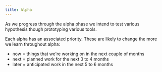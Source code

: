 ```yaml
---
title: Alpha
---
```


As we progress through the alpha phase we intend to test various hypothesis though prototyping various tools.

Each alpha has an associated priority. These are likely to change the more we learn throughout alpha:

* now = things that we're working on in the next couple of months
* next = planned work for the next 3 to 4 months
* later = anticipated work in the next 5 to 6 months